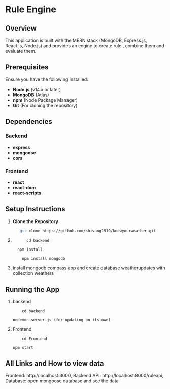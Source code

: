 # Rule Engine

## Overview

This application is built with the MERN stack (MongoDB, Express.js, React.js, Node.js) and provides an engine to create rule , combine them and evaluate them. 

## Prerequisites

Ensure you have the following installed:

- **Node.js** (v14.x or later)
- **MongoDB** (Atlas)
- **npm** (Node Package Manager)
- **Git** (For cloning the repository)

## Dependencies

### Backend

- **express**
- **mongoose**
- **cors**

### Frontend

- **react**
- **react-dom**
- **react-scripts**

## Setup Instructions

1. **Clone the Repository:**

   ```bash
      git clone https://github.com/shivang1919/knowyourweather.git
2. ```
         cd backend
   ```
         npm install
   ```
       npm install mongodb
   
3.    install mongodb compass app and create database weatherupdates with collection weathers


## Running the App
1. backend
   ```
       cd backend
   ```
       nodemon server.js (for updating on its own)
2. Frontend
   ```
       cd Frontend
   ```
       npm start

## All Links and How to view data

Frontend: http://localhost:3000,
Backend API: http://localhost:8000/ruleapi,
Database:  open mongoose database and see the data

   




